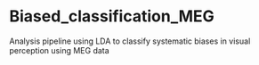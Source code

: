# Biased_classification_MEG
Analysis pipeline using LDA to classify systematic biases in visual perception using MEG data
